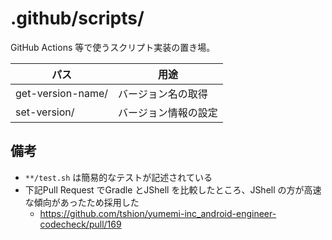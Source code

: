 # .github/scripts/
GitHub Actions 等で使うスクリプト実装の置き場。

パス | 用途
--- | ---
get-version-name/ | バージョン名の取得
set-version/ | バージョン情報の設定



## 備考
* `**/test.sh` は簡易的なテストが記述されている
* 下記Pull Request でGradle とJShell を比較したところ、JShell の方が高速な傾向があったため採用した
    * https://github.com/tshion/yumemi-inc_android-engineer-codecheck/pull/169
